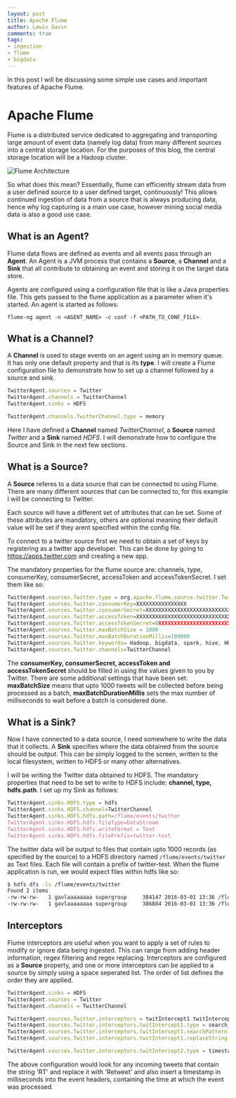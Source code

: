 ```yaml
---
layout: post
title: Apache Flume 
author: Lewis Gavin
comments: true
tags:
- ingestion
- flume
- bigdata
---
```



In this post I will be discussing some simple use cases and important features of Apache Flume.

# Apache Flume

Flume is a distributed service dedicated to aggregating and transporting large amount of event data (namely log data) from many different sources into a central storage location. For the purposes of this blog, the central storage location will be a Hadoop cluster.

![Flume Architecture](https://flume.apache.org/_images/UserGuide_image00.jpg)

So what does this mean? Essentially, flume can efficiently stream data from a user defined source to a user defined target, continuously! This allows continued ingestion of data from a source that is always producing data, hence why log capturing is a main use case, however mining social media data is also a good use case.

## What is an Agent?

Flume data flows are defined as events and all events pass through an **Agent**. An Agent is a JVM process that contains a **Source**, a **Channel** and a **Sink** that all contribute to obtaining an event and storing it on the target data store.

Agents are configured using a configuration file that is like a Java properties file. This gets passed to the flume application as a parameter when it's started. An agent is started as follows:

`flume-ng agent -n <AGENT_NAME> -c conf -f <PATH_TO_CONF_FILE>`


## What is a Channel?

A **Channel** is used to stage events on an agent using an in memory queue. It has only one default property and that is its **type**. I will create a Flume configuration file to demonstrate how to set up a channel followed by a source and sink. 

~~~javascript
TwitterAgent.sources = Twitter  
TwitterAgent.channels = TwitterChannel  
TwitterAgent.sinks = HDFS  

TwitterAgent.channels.TwitterChannel.type = memory  
~~~

Here I have defined a **Channel** named *TwitterChannel*, a **Source** named *Twitter* and a **Sink** named *HDFS*. I will demonstrate how to configure the Source and Sink in the next few sections.

## What is a Source?

A **Source** referes to a data source that can be connected to using Flume. There are many different sources that can be connected to, for this example I will be connecting to Twitter.

Each source will have a different set of attributes that can be set. Some of these attributes are mandatory, others are optional meaning their default value will be set if they arent specified within the config file.

To connect to a twitter source first we need to obtain a set of keys by registering as a twitter app developer. This can be done by going to https://apps.twitter.com and creating a new app.

The mandatory properties for the flume source are: channels, type, consumerKey, consumerSecret, accessToken and accessTokenSecret. I set them like so:

~~~javascript
TwitterAgent.sources.Twitter.type = org.apache.flume.source.twitter.TwitterSource
TwitterAgent.sources.Twitter.consumerKey=XXXXXXXXXXXXXXXX
TwitterAgent.sources.Twitter.consumerSecret=XXXXXXXXXXXXXXXXXXXXXXXXXXXXXX
TwitterAgent.sources.Twitter.accessToken=XXXXXXXXXXXXXXXXXXXXXXXXXXXXXX
TwitterAgent.sources.Twitter.accessTokenSecret=0XXXXXXXXXXXXXXXXXXXXXXXXXXXXXX
TwitterAgent.sources.Twitter.maxBatchSize = 1000
TwitterAgent.sources.Twitter.maxBatchDurationMillis=100000
TwitterAgent.sources.Twitter.keywords= Hadoop, bigdata, spark, hive, Hbase, flume
TwitterAgent.sources.Twitter.channels=TwitterChannel
~~~

The **consumerKey, consumerSecret, accessToken and accessTokenSecret** should be filled in using the values given to you by Twitter. There are some additional settings that have been set: **maxBatchSize** means that upto 1000 tweets will be collected before being processed as a batch, **maxBatchDurationMillis** sets the max number of milliseconds to wait before a batch is considered done.


## What is a Sink?

Now I have connected to a data source, I need somewhere to write the data that it collects. A **Sink** specifies where the data obtained from the source should be output. This can be simply logged to the screen, written to the local filesystem, written to HDFS or many other alternatives.

I will be writing the Twitter data obtained to HDFS. The mandatory properties that need to be set to write to HDFS include: **channel, type, hdfs.path**. I set up my Sink as follows:

~~~javascript
TwitterAgent.sinks.HDFS.type = hdfs
TwitterAgent.sinks.HDFS.channel=TwitterChannel
TwitterAgent.sinks.HDFS.hdfs.path=/flume/events/twitter
TwitterAgent.sinks.HDFS.hdfs.fileType=DataStream
TwitterAgent.sinks.HDFS.hdfs.writeFormat = Text
TwitterAgent.sinks.HDFS.hdfs.filePrefix=twitter-test
~~~

The twitter data will be output to files that contain upto 1000 records (as specified by the source) to a HDFS directory named `/flume/events/twitter` as Text files. Each file will contain a prefix of twitter-test. When the flume application is run, we would expect files within hdfs like so:

~~~bash
$ hdfs dfs -ls /flume/events/twitter
Found 2 items
-rw-rw-rw-   1 gavlaaaaaaaa supergroup     384147 2016-03-01 13:36 /flume/events/twitter/twitter-test.1456868142401
-rw-rw-rw-   1 gavlaaaaaaaa supergroup     386884 2016-03-01 13:36 /flume/events/twitter/twitter-test.1456868142402
~~~

## Interceptors

Flume interceptors are useful when you want to apply a set of rules to modify or ignore data being ingested. This can range from adding header information, regex filtering and regex replacing. Interceptors are configured as a **Source** property, and one or more interceptors can be applied to a source by simply using a space seperated list. The order of list defines the order they are applied.

~~~javascript
TwitterAgent.sinks = HDFS
TwitterAgent.sources = Twitter
TwitterAgent.channels = TwitterChannel

TwitterAgent.sources.Twitter.interceptors = twitIntercept1 twitIntercept2
TwitterAgent.sources.Twitter.interceptors.twitIntercept1.type = search_replace
TwitterAgent.sources.Twitter.interceptors.twitIntercept1.searchPattern = RT
TwitterAgent.sources.Twitter.interceptors.twitIntercept1.replaceString = "Retweet"

TwitterAgent.sources.Twitter.interceptors.twitIntercept2.type = timestamp
~~~

The above configuration would look for any incoming tweets that contain the string 'RT' and replace it with 'Retweet' and also insert a timestamp in milliseconds into the event headers, containing the time at which the event was processed.

